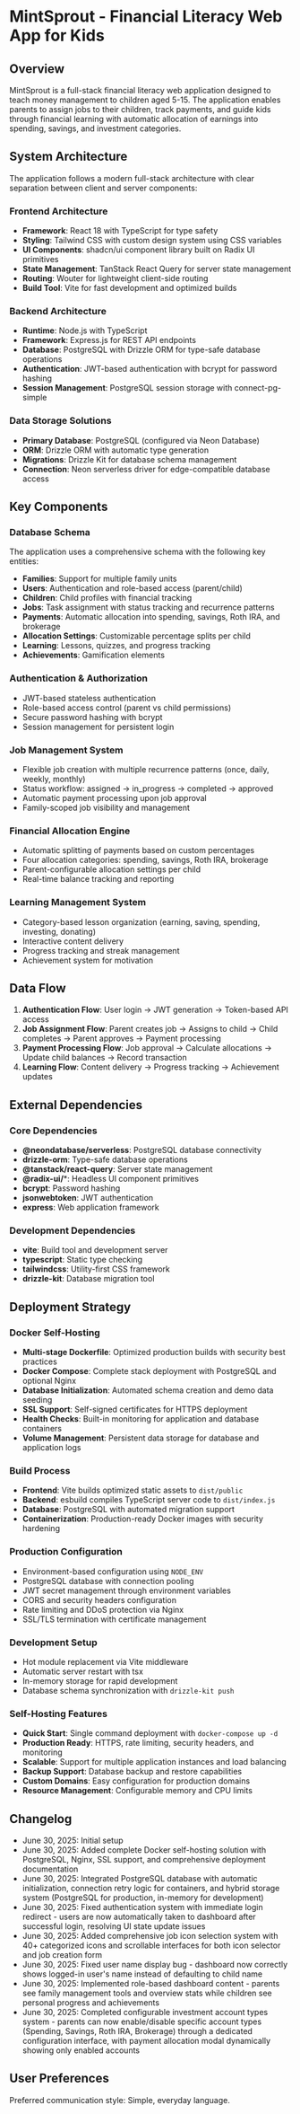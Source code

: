 # MintSprout - Financial Literacy Web App for Kids

## Overview

MintSprout is a full-stack financial literacy web application designed to teach money management to children aged 5-15. The application enables parents to assign jobs to their children, track payments, and guide kids through financial learning with automatic allocation of earnings into spending, savings, and investment categories.

## System Architecture

The application follows a modern full-stack architecture with clear separation between client and server components:

### Frontend Architecture
- **Framework**: React 18 with TypeScript for type safety
- **Styling**: Tailwind CSS with custom design system using CSS variables
- **UI Components**: shadcn/ui component library built on Radix UI primitives
- **State Management**: TanStack React Query for server state management
- **Routing**: Wouter for lightweight client-side routing
- **Build Tool**: Vite for fast development and optimized builds

### Backend Architecture
- **Runtime**: Node.js with TypeScript
- **Framework**: Express.js for REST API endpoints
- **Database**: PostgreSQL with Drizzle ORM for type-safe database operations
- **Authentication**: JWT-based authentication with bcrypt for password hashing
- **Session Management**: PostgreSQL session storage with connect-pg-simple

### Data Storage Solutions
- **Primary Database**: PostgreSQL (configured via Neon Database)
- **ORM**: Drizzle ORM with automatic type generation
- **Migrations**: Drizzle Kit for database schema management
- **Connection**: Neon serverless driver for edge-compatible database access

## Key Components

### Database Schema
The application uses a comprehensive schema with the following key entities:
- **Families**: Support for multiple family units
- **Users**: Authentication and role-based access (parent/child)
- **Children**: Child profiles with financial tracking
- **Jobs**: Task assignment with status tracking and recurrence patterns
- **Payments**: Automatic allocation into spending, savings, Roth IRA, and brokerage
- **Allocation Settings**: Customizable percentage splits per child
- **Learning**: Lessons, quizzes, and progress tracking
- **Achievements**: Gamification elements

### Authentication & Authorization
- JWT-based stateless authentication
- Role-based access control (parent vs child permissions)
- Secure password hashing with bcrypt
- Session management for persistent login

### Job Management System
- Flexible job creation with multiple recurrence patterns (once, daily, weekly, monthly)
- Status workflow: assigned → in_progress → completed → approved
- Automatic payment processing upon job approval
- Family-scoped job visibility and management

### Financial Allocation Engine
- Automatic splitting of payments based on custom percentages
- Four allocation categories: spending, savings, Roth IRA, brokerage
- Parent-configurable allocation settings per child
- Real-time balance tracking and reporting

### Learning Management System
- Category-based lesson organization (earning, saving, spending, investing, donating)
- Interactive content delivery
- Progress tracking and streak management
- Achievement system for motivation

## Data Flow

1. **Authentication Flow**: User login → JWT generation → Token-based API access
2. **Job Assignment Flow**: Parent creates job → Assigns to child → Child completes → Parent approves → Payment processing
3. **Payment Processing Flow**: Job approval → Calculate allocations → Update child balances → Record transaction
4. **Learning Flow**: Content delivery → Progress tracking → Achievement updates

## External Dependencies

### Core Dependencies
- **@neondatabase/serverless**: PostgreSQL database connectivity
- **drizzle-orm**: Type-safe database operations
- **@tanstack/react-query**: Server state management
- **@radix-ui/***: Headless UI component primitives
- **bcrypt**: Password hashing
- **jsonwebtoken**: JWT authentication
- **express**: Web application framework

### Development Dependencies
- **vite**: Build tool and development server
- **typescript**: Static type checking
- **tailwindcss**: Utility-first CSS framework
- **drizzle-kit**: Database migration tool

## Deployment Strategy

### Docker Self-Hosting
- **Multi-stage Dockerfile**: Optimized production builds with security best practices
- **Docker Compose**: Complete stack deployment with PostgreSQL and optional Nginx
- **Database Initialization**: Automated schema creation and demo data seeding
- **SSL Support**: Self-signed certificates for HTTPS deployment
- **Health Checks**: Built-in monitoring for application and database containers
- **Volume Management**: Persistent data storage for database and application logs

### Build Process
- **Frontend**: Vite builds optimized static assets to `dist/public`
- **Backend**: esbuild compiles TypeScript server code to `dist/index.js`
- **Database**: PostgreSQL with automated migration support
- **Containerization**: Production-ready Docker images with security hardening

### Production Configuration
- Environment-based configuration using `NODE_ENV`
- PostgreSQL database with connection pooling
- JWT secret management through environment variables
- CORS and security headers configuration
- Rate limiting and DDoS protection via Nginx
- SSL/TLS termination with certificate management

### Development Setup
- Hot module replacement via Vite middleware
- Automatic server restart with tsx
- In-memory storage for rapid development
- Database schema synchronization with `drizzle-kit push`

### Self-Hosting Features
- **Quick Start**: Single command deployment with `docker-compose up -d`
- **Production Ready**: HTTPS, rate limiting, security headers, and monitoring
- **Scalable**: Support for multiple application instances and load balancing
- **Backup Support**: Database backup and restore capabilities
- **Custom Domains**: Easy configuration for production domains
- **Resource Management**: Configurable memory and CPU limits

## Changelog
- June 30, 2025: Initial setup
- June 30, 2025: Added complete Docker self-hosting solution with PostgreSQL, Nginx, SSL support, and comprehensive deployment documentation
- June 30, 2025: Integrated PostgreSQL database with automatic initialization, connection retry logic for containers, and hybrid storage system (PostgreSQL for production, in-memory for development)
- June 30, 2025: Fixed authentication system with immediate login redirect - users are now automatically taken to dashboard after successful login, resolving UI state update issues
- June 30, 2025: Added comprehensive job icon selection system with 40+ categorized icons and scrollable interfaces for both icon selector and job creation form
- June 30, 2025: Fixed user name display bug - dashboard now correctly shows logged-in user's name instead of defaulting to child name
- June 30, 2025: Implemented role-based dashboard content - parents see family management tools and overview stats while children see personal progress and achievements
- June 30, 2025: Completed configurable investment account types system - parents can now enable/disable specific account types (Spending, Savings, Roth IRA, Brokerage) through a dedicated configuration interface, with payment allocation modal dynamically showing only enabled accounts

## User Preferences

Preferred communication style: Simple, everyday language.